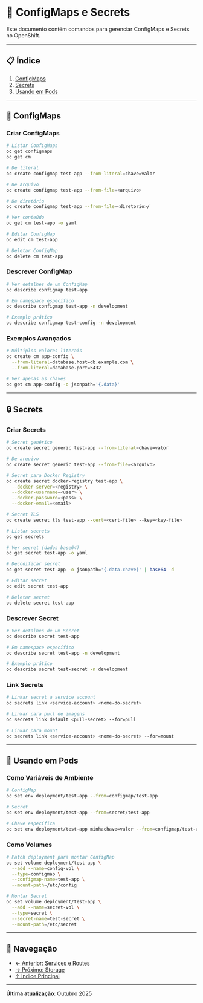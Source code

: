 # 🔐 ConfigMaps e Secrets

Este documento contém comandos para gerenciar ConfigMaps e Secrets no OpenShift.

---

## 📋 Índice

1. [ConfigMaps](#configmaps)
2. [Secrets](#secrets)
3. [Usando em Pods](#usando-em-pods)

---

## 📝 ConfigMaps

### Criar ConfigMaps
```bash
# Listar ConfigMaps
oc get configmaps
oc get cm
```

```bash
# De literal
oc create configmap test-app --from-literal=chave=valor
```

```bash ignore-test
# De arquivo
oc create configmap test-app --from-file=<arquivo>
```

```bash ignore-test
# De diretório
oc create configmap test-app --from-file=<diretorio>/
```

```bash
# Ver conteúdo
oc get cm test-app -o yaml
```

```bash ignore-test
# Editar ConfigMap
oc edit cm test-app
```

```bash ignore-test
# Deletar ConfigMap
oc delete cm test-app
```

### Descrever ConfigMap
```bash
# Ver detalhes de um ConfigMap
oc describe configmap test-app
```

```bash
# Em namespace específico
oc describe configmap test-app -n development
```

```bash
# Exemplo prático
oc describe configmap test-config -n development
```

### Exemplos Avançados
```bash
# Múltiplos valores literais
oc create cm app-config \
  --from-literal=database.host=db.example.com \
  --from-literal=database.port=5432
```

```bash
# Ver apenas as chaves
oc get cm app-config -o jsonpath='{.data}'
```

---

## 🔒 Secrets

### Criar Secrets
```bash ignore-test
# Secret genérico
oc create secret generic test-app --from-literal=chave=valor
```

```bash ignore-test
# De arquivo
oc create secret generic test-app --from-file=<arquivo>
```

```bash ignore-test
# Secret para Docker Registry
oc create secret docker-registry test-app \
  --docker-server=<registry> \
  --docker-username=<user> \
  --docker-password=<pass> \
  --docker-email=<email>
```

```bash ignore-test
# Secret TLS
oc create secret tls test-app --cert=<cert-file> --key=<key-file>
```

```bash
# Listar secrets
oc get secrets
```

```bash
# Ver secret (dados base64)
oc get secret test-app -o yaml
```

```bash
# Decodificar secret
oc get secret test-app -o jsonpath='{.data.chave}' | base64 -d
```

```bash ignore-test
# Editar secret
oc edit secret test-app
```

```bash ignore-test
# Deletar secret
oc delete secret test-app
```

### Descrever Secret
```bash
# Ver detalhes de um Secret
oc describe secret test-app
```

```bash
# Em namespace específico
oc describe secret test-app -n development
```

```bash
# Exemplo prático
oc describe secret test-secret -n development
```

### Link Secrets
```bash ignore-test
# Linkar secret à service account
oc secrets link <service-account> <nome-do-secret>
```

```bash ignore-test
# Linkar para pull de imagens
oc secrets link default <pull-secret> --for=pull
```

```bash ignore-test
# Linkar para mount
oc secrets link <service-account> <nome-do-secret> --for=mount
```

---

## 🎯 Usando em Pods

### Como Variáveis de Ambiente
```bash
# ConfigMap
oc set env deployment/test-app --from=configmap/test-app
```

```bash
# Secret
oc set env deployment/test-app --from=secret/test-app
```

```bash
# Chave específica
oc set env deployment/test-app minhachave=valor --from=configmap/test-app
```

### Como Volumes
```bash
# Patch deployment para montar ConfigMap
oc set volume deployment/test-app \
  --add --name=config-vol \
  --type=configmap \
  --configmap-name=test-app \
  --mount-path=/etc/config
```

```bash
# Montar Secret
oc set volume deployment/test-app \
  --add --name=secret-vol \
  --type=secret \
  --secret-name=test-secret \
  --mount-path=/etc/secret
```

---

## 📖 Navegação

- [← Anterior: Services e Routes](06-services-routes.md)
- [→ Próximo: Storage](08-storage.md)
- [↑ Índice Principal](README.md)

---

**Última atualização**: Outubro 2025

